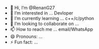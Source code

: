 - 👋 Hi, I’m @RenanG27
- 👀 I’m interested in ... Devloper
- 🌱 I’m currently learning ... c++/c/python
- 💞️ I’m looking to collaborate on ...
- 📫 How to reach me ... email/WhatsApp
- 😄 Pronouns: ...
- ⚡ Fun fact: ...

<!---
RenanG27/RenanG27 is a ✨ special ✨ repository because its `README.md` (this file) appears on your GitHub profile.
You can click the Preview link to take a look at your changes.
--->
